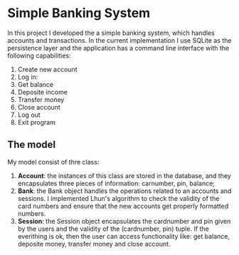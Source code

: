 # Simple Banking System

In this project I developed the a simple banking system, which handles accounts and transactions. In the current implementation I use SQLite as the persistence layer and the application has a command line interface with the following capabilities:

1. Create new account
2. Log in:
3. Get balance
4. Deposite income
5. Transfer money
6. Close account
7. Log out
8. Exit program

## The model

My model consist of thre class:

1. **Account**: the instances of this class are stored in the database, and they encapsulates three pieces of information: carnumber, pin, balance;
2. **Bank**: the Bank object handles the operations related to an accounts and sessions. I implemented Lhun's algorithm to check the validity of the card numbers and ensure that the new accounts get properly formatted numbers.
3. **Session**: the Session object encapsulates the cardnumber and pin given by the users and the validity of the (cardnumber, pin) tuple. If the everithing is ok, then the user can access functionality like: get balance, deposite money, transfer money and close account. 

